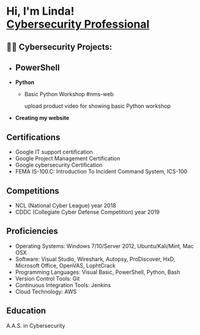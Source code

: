 <h1>Hi, I'm Linda! <br/> <a href="https://www.linkedin.com/in/linda-yamil-garaycochea-saune/">Cybersecurity Professional</a> </h1>

<h2>👨‍💻 Cybersecurity Projects:</h2>

- <b>PowerShell</b>
  - 
- <b>Python</b>
  - Basic Python Workshop
    #nms-web

    upload product video for showing basic Python workshop

- <b>Creating my website</b>

<h2>Certifications</h2>

- Google IT support certification
- Google Project Management Certification
- Google cybersecurity Certification
- FEMA IS-100.C: Introduction To Incident Command System, ICS-100


<h2>Competitions</h2>

- NCL (National Cyber League) year 2018
- CDDC (Collegiate Cyber Defense Competition) year 2019

<h2>Proficiencies</h2>

- Operating Systems: Windows 7/10/Server 2012, Ubuntu/Kali/Mint, Mac OSX
- Software: Visual Studio, Wireshark, Autopsy, ProDiscover, HxD, Microsoft Office, OpenVAS, LophtCrack
- Programming Languages: Visual Basic, PowerShell, Python, Bash
- Version Control Tools: Git
- Continuous Integration Tools: Jenkins
- Cloud Technology: AWS

<h2>Education</h2>
A.A.S. in Cybersecurity
